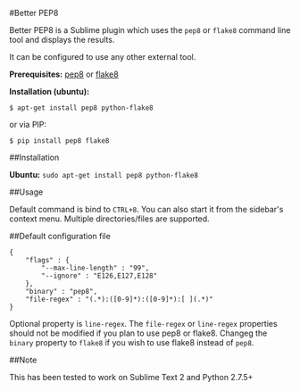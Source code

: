 #Better PEP8

Better PEP8 is a Sublime plugin which uses the `pep8` or `flake8` command line tool and displays
 the results.

It can be configured to use any other external tool.

**Prerequisites:** [pep8](https://pypi.python.org/pypi/pep8) or [flake8](https://pypi.python.org/pypi/flake8)

**Installation (ubuntu):**

    $ apt-get install pep8 python-flake8

or via PIP:

    $ pip install pep8 flake8

##Installation

**Ubuntu:** `sudo apt-get install pep8 python-flake8`

##Usage

Default command is bind to `CTRL+8`. You can also start it from the sidebar's context menu.
Multiple directories/files are supported.

##Default configuration file

	{
		"flags" : {
			"--max-line-length" : "99",
			"--ignore" : "E126,E127,E128"
		},
		"binary" : "pep8",
		"file-regex" : "(.*):([0-9]*):([0-9]*):[ ](.*)"
	}

Optional property is `line-regex`. The `file-regex` or `line-regex` properties should not be modified if you plan to use pep8 or flake8. Changeg the `binary` property to `flake8` if you wish to use flake8 instead of `pep8`.

##Note

This has been tested to work on Sublime Text 2 and Python 2.7.5+